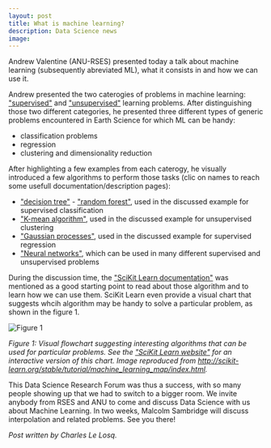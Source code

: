 ```yaml
---
layout: post
title: What is machine learning?
description: Data Science news
image:
---
```


Andrew Valentine (ANU-RSES) presented today a talk about machine learning (subsequently abreviated ML), what it consists in and how we can use it. 

Andrew presented the two caterogies of problems in machine learning: ["supervised"](https://en.wikipedia.org/wiki/Supervised_learning) and ["unsupervised"](https://en.wikipedia.org/wiki/Unsupervised_learning) learning problems. After distinguishing those two different categories, he presented three different types of generic problems encountered in Earth Science for which ML can be handy: 

- classification problems
- regression
- clustering and dimensionality reduction

After highlighting a few examples from each caterogy, he visually introduced a few algorithms to perform those tasks (clic on names to reach some usefull documentation/description pages):

- ["decision tree"](http://scikit-learn.org/stable/modules/tree.html) - ["random forest"](http://scikit-learn.org/stable/modules/ensemble.html#forests-of-randomized-trees), used in the discussed example for supervised classification
- ["K-mean algorithm"](http://scikit-learn.org/stable/auto_examples/cluster/plot_cluster_iris.html), used in the discussed example for unsupervised clustering
- ["Gaussian processes"](http://scikit-learn.org/stable/modules/gaussian_process.html), used in the discussed example for supervised regression
- ["Neural networks"](http://neuralnetworksanddeeplearning.com/), which can be used in many different supervised and unsupervised problems

During the discussion time, the ["SciKit Learn documentation"](http://scikit-learn.org/stable/index.html) was mentioned as a good starting point to read about those algorithm and to learn how we can use them. SciKit Learn even provide a visual chart that suggests whcih algorithm may be handy to solve a particular problem, as shown in the figure 1.

![Figure 1](https://rses-datascience.github.io/rses-datascience.github.io/assets/images/ml_map_skl.png)

*Figure 1: Visual flowchart suggesting interesting algorithms that can be used for particular problems. See the ["SciKit Learn website"](http://scikit-learn.org/stable/tutorial/machine_learning_map/index.html) for an interactive version of this chart. Image reproduced from http://scikit-learn.org/stable/tutorial/machine_learning_map/index.html.*

This Data Science Research Forum was thus a success, with so many people showing up that we had to switch to a bigger room. We invite anybody from RSES and ANU to come and discuss Data Science with us about Machine Learning. In two weeks, Malcolm Sambridge will discuss interpolation and related problems. See you there!

*Post written by Charles Le Losq.*